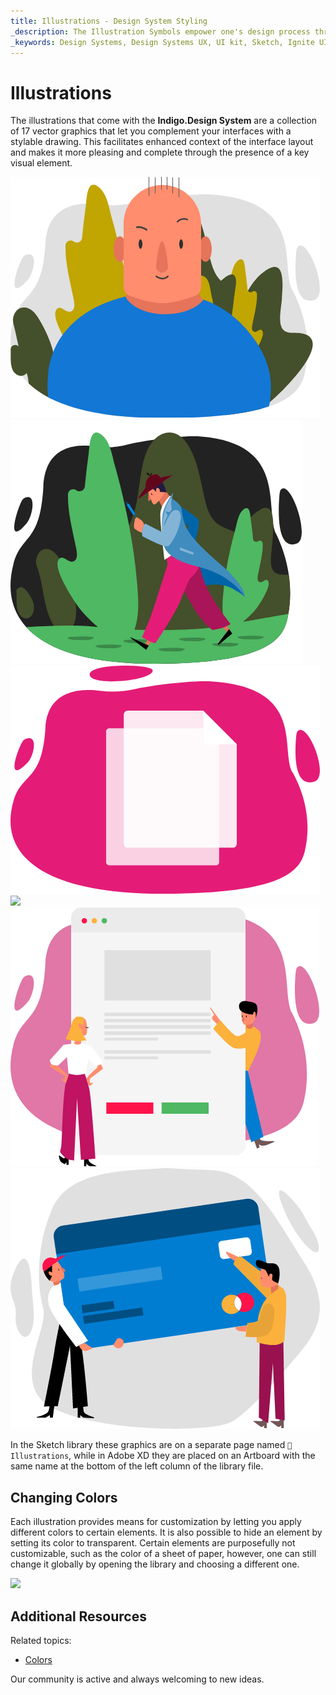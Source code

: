 ```yaml
---
title: Illustrations - Design System Styling
_description: The Illustration Symbols empower one's design process through graphics that can be used to complement interfaces created with Indigo.Design.
_keywords: Design Systems, Design Systems UX, UI kit, Sketch, Ignite UI for Angular, Sketch to Angular, Sketch to Angular, Angular, Angular Design System, Export code from Sketch, Design Kits for Angular, Sketch HTML, Sketch to HTML, Sketch UI kits
---
```


# Illustrations

Тhe illustrations that come with the **Indigo.Design System** are a collection of 17 vector graphics that let you complement your interfaces with a stylable drawing. This facilitates enhanced context of the interface layout and makes it more pleasing and complete through the presence of a key visual element.

<img class="responsive-img" src="../images/Illustrations_Avatar.png" srcset="../images/Illustrations_Avatar@2x.png 2x" />
<img class="responsive-img" src="../images/Illustrations_Cannot_Find.png" srcset="../images/Illustrations_Cannot_Find@2x.png 2x" />
<img class="responsive-img" src="../images/Illustrations_Empty_State.png" srcset="../images/Illustrations_Empty_State@2x.png 2x" />
<img class="responsive-img" src="../images/Illustrations_Error_404.png.png" srcset="../images/Illustrations_Error_404@2x.png 2x" />
<img class="responsive-img" src="../images/Illustrations_Onboarding.png" srcset="../images/Illustrations_Onboarding@2x.png 2x" />
<img class="responsive-img" src="../images/Illustrations_Payment.png" srcset="../images/Illustrations_Payment@2x.png 2x" />

In the Sketch library these graphics are on a separate page named `🎨 Illustrations`, while in Adobe XD they are placed on an Artboard with the same name at the bottom of the left column of the library file.

## Changing Colors

Each illustration provides means for customization by letting you apply different colors to certain elements. It is also possible to hide an element by setting its color to transparent. Certain elements are purposefully not customizable, such as the color of a sheet of paper, however, one can still change it globally by opening the library and choosing a different one.

<img class="responsive-img" src="../images/illustrations_colored.png" srcset="../images/illustrations_colored@2x.png 2x" />

## Additional Resources

Related topics:

- [Colors](colors.md)
  <div class="divider--half"></div>

Our community is active and always welcoming to new ideas.

